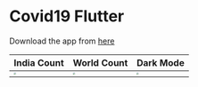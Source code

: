 # Covid19 Flutter

Download the app from [here](https://drive.google.com/file/d/1lfVE3zp_6A-nZp-1pCZwAp5GYx1mAmhT/view?usp=sharing)

| India Count                                                                                                                          | World Count                                                                                                                          | Dark Mode                                                                                                                            |
| ------------------------------------------------------------------------------------------------------------------------------------ | ------------------------------------------------------------------------------------------------------------------------------------ | ------------------------------------------------------------------------------------------------------------------------------------ |
| <img src="https://user-images.githubusercontent.com/45118110/92615060-56b95400-f2da-11ea-806e-bb3ad6e4459d.png" style="zoom:25%;" /> | <img src="https://user-images.githubusercontent.com/45118110/92615067-59b44480-f2da-11ea-972d-4893b23db3f5.png" style="zoom:25%;" /> | <img src="https://user-images.githubusercontent.com/45118110/92615074-5b7e0800-f2da-11ea-8d39-96f015e04e2e.png" style="zoom:25%;" /> |

